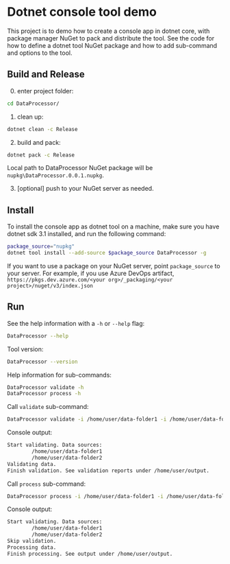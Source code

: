 # Dotnet console tool demo

This project is to demo how to create a console app in dotnet core, with package manager NuGet to pack and distribute the tool. See the code for how to define a dotnet tool NuGet package and how to add sub-command and options to the tool.

## Build and Release

0. enter project folder:
```bash
cd DataProcessor/
```

1. clean up:

```bash
dotnet clean -c Release
```

2. build and pack:

```bash
dotnet pack -c Release
```

Local path to DataProcessor NuGet package will be `nupkg\DataProcessor.0.0.1.nupkg`.

3. [optional] push to your NuGet server as needed.

## Install

To install the console app as dotnet tool on a machine, make sure you have dotnet sdk 3.1 installed, and run the following command:

```bash
package_source="nupkg"
dotnet tool install --add-source $package_source DataProcessor -g
```

If you want to use a package on your NuGet server, point `package_source` to your server. For example, if you use Azure DevOps artifact, `https://pkgs.dev.azure.com/<your org>/_packaging/<your project>/nuget/v3/index.json`


## Run

See the help information with a `-h` or `--help` flag:

```bash
DataProcessor --help
```

Tool version:

```bash
DataProcessor --version
```

Help information for sub-commands:

```bash
DataProcessor validate -h
DataProcessor process -h
```

Call `validate` sub-command:
```bash
DataProcessor validate -i /home/user/data-folder1 -i /home/user/data-folder2 -o /home/user/output
```
Console output:
```bash
Start validating. Data sources: 
        /home/user/data-folder1
        /home/user/data-folder2
Validating data.
Finish validation. See validation reports under /home/user/output.
```

Call `process` sub-command:
```bash
DataProcessor process -i /home/user/data-folder1 -i /home/user/data-folder2 -o /home/user/output -s
```
Console output:
```bash
Start validating. Data sources: 
        /home/user/data-folder1
        /home/user/data-folder2
Skip validation.
Processing data.
Finish processing. See output under /home/user/output.
```